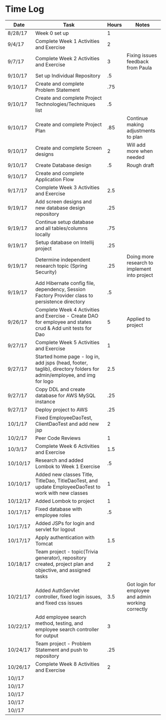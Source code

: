 # Time Log

| Date | Task | Hours | Notes|
|------|------|-------|------|
| 8/28/17 | Week 0 set up | 1 |  |
| 9/4/17 | Complete Week 1 Activities and Exercise | 2 |  |
| 9/7/17 | Complete Week 2 Activities and Exercise | 3 | Fixing issues feedback from Paula |
| 9/10/17| Set up Individual Repository | .5 |  |
| 9/10/17 | Create and complete Problem Statement | .75 |  |
| 9/10/17 | Create and complete Project Technologies/Techniques list | .5 |  |
| 9/10/17 | Create and complete Project Plan | .85 | Continue making adjustments to plan |
| 9/10/17 | Create and complete Screen designs | 2 | Will add more when needed |
| 9/10/17 | Create Database design | .5 | Rough draft |
| 9/10/17 | Create and complete Application Flow |  |  |
| 9/17/17 | Complete Week 3 Activities and Exercise | 2.5 |  |
| 9/19/17 | Add screen designs and new database design repository | .25 |  |
| 9/19/17 | Continue setup database and all tables/columns locally | .75 |  |
| 9/19/17 | Setup database on Intellij project | .25 |  |
| 9/19/17 | Determine independent research topic (Spring Security) | .25 | Doing more research to implement into project |
| 9/19/17 | Add Hibernate config file, dependency, Session Factory Provider class to persistence directory | .5 |  |
| 9/26/17 | Complete Week 4 Activities and Exercise - Create DAO for employee and states crud & Add unit tests for Dao | 5 | Applied to project |
| 9/27/17 | Complete Week 5 Activities and Exercise | 1 |  |
| 9/27/17 | Started home page - log in, add jsps (head, footer, taglib), directory folders for admin/employee, and img for logo | 2.5 |  |
| 9/27/17 | Copy DDL and create database for AWS MySQL instance | .25 |  |
| 9/27/17 | Deploy project to AWS | .25 |  |
| 10/1/17 | Fixed EmployeeDaoTest, ClientDaoTest and add new jsp| 2 |  |
| 10/2/17 | Peer Code Reviews | 1 |  |
| 10/3/17 | Complete Week 6 Activities and Exercise | 1.5 |  |
| 10/10/17 | Research and added Lombok to Week 1 Exercise | .5 |  |
| 10/10/17 | Added new classes Title, TitleDao, TitleDaoTest, and update EmployeeDaoTest to work with new classes | 1 |  |
| 10/12/17 | Added Lombok to project | 1 |  |
| 10/17/17 | Fixed database with employee roles | .5 |  |
| 10/17/17 | Added JSPs for login and servlet for logout |  |  |
| 10/17/17 | Apply authentication with Tomcat | 1.5 |  |
| 10/18/17 | Team project - topic(Trivia generator), repository created, project plan and objective, and assigned tasks | 2 |  |
| 10/21/17 | Added AuthServlet controller, fixed login issues, and fixed css issues | 3.5 | Got login for employee and admin working correctly |
| 10/22/17 | Add employee search method, testing, and employee search controller for output | 3 |  |
| 10/24/17 | Team project - Problem Statement and push to repository | .25 |  |
| 10/26/17 | Complete Week 8 Activities and Exercise | 2 |  |
| 10//17 |  |  |  |
| 10//17 |  |  |  |
| 10//17 |  |  |  |
| 10//17 |  |  |  |
| 10//17 |  |  |  |
